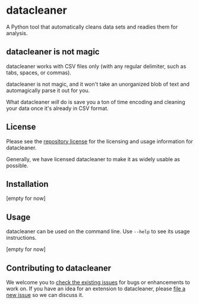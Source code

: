 # datacleaner

A Python tool that automatically cleans data sets and readies them for analysis.

## datacleaner is not magic

datacleaner works with CSV files only (with any regular delimiter, such as tabs, spaces, or commas).

datacleaner is not magic, and it won't take an unorganized blob of text and automagically parse it out for you.

What datacleaner *will* do is save you a ton of time encoding and cleaning your data once it's already in CSV format.

## License

Please see the [repository license](https://github.com/rhiever/datacleaner/blob/master/LICENSE) for the licensing and usage information for datacleaner.

Generally, we have licensed datacleaner to make it as widely usable as possible.

## Installation

[empty for now]

## Usage

datacleaner can be used on the command line. Use `--help` to see its usage instructions.

[empty for now]

## Contributing to datacleaner

We welcome you to [check the existing issues](https://github.com/rhiever/datacleaner/issues/) for bugs or enhancements to work on. If you have an idea for an extension to datacleaner, please [file a new issue](https://github.com/rhiever/datacleaner/issues/new) so we can discuss it.

